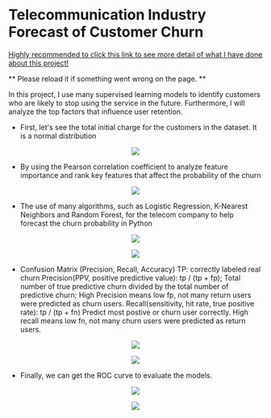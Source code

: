 # Telecommunication Industry Forecast of Customer Churn



<a href="https://github.com/joshlingy/Telecommunication-Industry-Forecast-of-Customer-Churn/blob/master/Telecommunication_Industry_Forecast_of_Customer_Churn.ipynb">Highly recommended to click this link to see more detail of what I have done about this project!</a>

** Please reload it if something went wrong on the page. **



In this project, I use many supervised learning models to identify customers who are likely to stop using the service in the future. Furthermore, I will analyze the top factors that influence user retention.

* First, let's see the total initial charge for the customers in the dataset. It is a normal distribution

<p align="center">
  <img src="https://github.com/joshlingy/Telecommunication-Industry-Forecast-of-Customer-Churn/blob/master/graphs/total_intl_charge.png">
</p>

* By using the Pearson correlation coefficient to analyze feature importance and rank key features that affect the probability of the churn

<p align="center">
  <img src="https://github.com/joshlingy/Telecommunication-Industry-Forecast-of-Customer-Churn/blob/master/graphs/correlations.png">
</p>


* The use of many algorithms, such as Logistic Regression, K-Nearest Neighbors and Random Forest, for the telecom company to help forecast the churn probability in Python

<p align="center">
  <img src="https://github.com/joshlingy/Telecommunication-Industry-Forecast-of-Customer-Churn/blob/master/graphs/Random-Forest.png">
</p>

<p align="center">
  <img src="https://github.com/joshlingy/Telecommunication-Industry-Forecast-of-Customer-Churn/blob/master/graphs/Logistic -Regression.png">
</p>

* Confusion Matrix (Precision, Recall, Accuracy)
TP: correctly labeled real churn
Precision(PPV, positive predictive value): tp / (tp + fp); Total number of true predictive churn divided by the total number of predictive churn; High Precision means low fp, not many return users were predicted as churn users.
Recall(sensitivity, hit rate, true positive rate): tp / (tp + fn) Predict most postive or churn user correctly. High recall means low fn, not many churn users were predicted as return users.

<p align="center">
  <img src="https://github.com/joshlingy/Telecommunication-Industry-Forecast-of-Customer-Churn/blob/master/graphs/Random-Forest.png">
</p>

<p align="center">
  <img src="https://github.com/joshlingy/Telecommunication-Industry-Forecast-of-Customer-Churn/blob/master/graphs/Logistic-Regression.png">
</p>

* Finally, we can get the ROC curve to evaluate the models.

<p align="center">
  <img src="https://github.com/joshlingy/Telecommunication-Industry-Forecast-of-Customer-Churn/blob/master/graphs/ROC-Random-Forest.png">
</p>

<p align="center">
  <img src="https://github.com/joshlingy/Telecommunication-Industry-Forecast-of-Customer-Churn/blob/master/graphs/ROC-LR.png">
</p>

